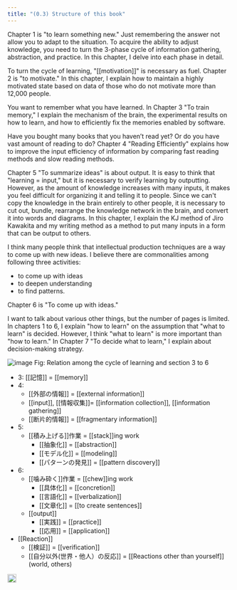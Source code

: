```yaml
---
title: "(0.3) Structure of this book"
---
```


Chapter 1 is "to learn something new." Just remembering the answer not allow you to adapt to the situation. To acquire the ability to adjust knowledge, you need to turn the 3-phase cycle of information gathering, abstraction, and practice. In this chapter, I delve into each phase in detail.

To turn the cycle of learning, "[[motivation]]" is necessary as fuel. Chapter 2 is "to motivate." In this chapter, I explain how to maintain a highly motivated state based on data of those who do not motivate more than 12,000 people.

You want to remember what you have learned. In Chapter 3 "To train memory," I explain the mechanism of the brain, the experimental results on how to learn, and how to efficiently fix the memories enabled by software.

Have you bought many books that you haven’t read yet? Or do you have vast amount of reading to do? Chapter 4 "Reading Efficiently" explains how to improve the input efficiency of information by comparing fast reading methods and slow reading methods.

Chapter 5 "To summarize ideas" is about output. It is easy to think that "learning = input," but it is necessary to verify learning by outputting. However, as the amount of knowledge increases with many inputs, it makes you feel difficult for organizing it and telling it to people.
Since we can't copy the knowledge in the brain entirely to other people, it is necessary to cut out, bundle, rearrange the knowledge network in the brain, and convert it into words and diagrams. In this chapter, I explain the KJ method of Jiro Kawakita and my writing method as a method to put many inputs in a form that can be output to others.

I think many people think that intellectual production techniques are a way to come up with new ideas. I believe there are commonalities among following three activities:

- to come up with ideas
- to deepen understanding
- to find patterns.

Chapter 6 is "To come up with ideas."

I want to talk about various other things, but the number of pages is limited. In chapters 1 to 6, I explain "how to learn" on the assumption that "what to learn" is decided. However, I think "what to learn" is more important than "how to learn." In Chapter 7 "To decide what to learn," I explain about decision-making strategy.


![image](https://gyazo.com/ad83ad6043f12a596d6170e9a15da68e/thumb/1000)
Fig: Relation among the cycle of learning and section 3 to 6

- 3: [[記憶]] = [[memory]]
- 4:
    - [[外部の情報]] = [[external information]]
    - [[input]], [[情報収集]]= [[information collection]], [[information gathering]]
    - [[断片的情報]] = [[fragmentary information]]
- 5:
    - [[積み上げる]]作業 = [[stack]]ing work
        - [[抽象化]] = [[abstraction]]
        - [[モデル化]] = [[modeling]]
        - [[パターンの発見]] = [[pattern discovery]]
- 6:
    - [[噛み砕く]]作業 = [[chew]]ing work
        - [[具体化]] = [[concretion]]
        - [[言語化]] = [[verbalization]]
        - [[文章化]] = [[to create sentences]]
    - [[output]]
        - [[実践]] = [[practice]]
        - [[応用]] = [[application]]
- [[Reaction]]
    - [[検証]] = [[verification]]
    - [[自分以外(世界・他人）の反応]] = [[Reactions other than yourself]] (world, others)

<img src='https://scrapbox.io/api/pages/nishio/en/icon' alt='en.icon' height="19.5"/>